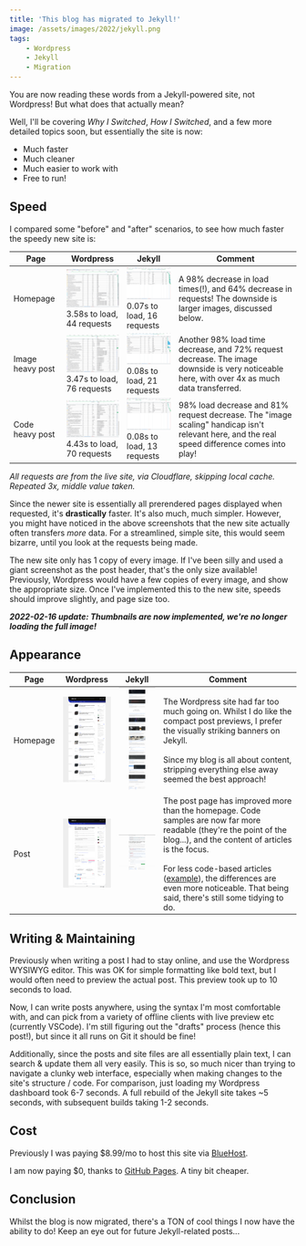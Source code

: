 ```yaml
---
title: 'This blog has migrated to Jekyll!'
image: /assets/images/2022/jekyll.png
tags:
    - Wordpress
    - Jekyll
    - Migration
---
```


You are now reading these words from a Jekyll-powered site, not Wordpress! But what does that actually mean?

Well, I'll be covering *Why I Switched*, *How I Switched*, and a few more detailed topics soon, but essentially the site is now:
* Much faster
* Much cleaner
* Much easier to work with
* Free to run!

## Speed

I compared some "before" and "after" scenarios, to see how much faster the speedy new site is:

| Page | Wordpress | Jekyll | Comment |
| -- | -- | -- | -- |
| Homepage | [![](/assets/images/2022/old-home-thumbnailsmall.png)](/assets/images/2022/old-home.png)<br>3.58s to load, 44 requests | [![](/assets/images/2022/new-home-thumbnailsmall.png)](/assets/images/2022/new-home.png)<br>0.07s to load, 16 requests | A 98% decrease in load times(!), and 64% decrease in requests! The downside is larger images, discussed below. |
| Image heavy post | [![](/assets/images/2022/old-img-thumbnailsmall.png)](/assets/images/2022/old-img.png)<br>3.47s to load, 76 requests | [![](/assets/images/2022/new-img-thumbnailsmall.png)](/assets/images/2022/new-img.png)<br>0.08s to load, 21 requests | Another 98% load time decrease, and 72% request decrease. The image downside is very noticeable here, with over 4x as much data transferred. |
| Code heavy post | [![](/assets/images/2022/old-text-thumbnailsmall.png)](/assets/images/2022/old-text.png)<br>4.43s to load, 70 requests | [![](/assets/images/2022/new-text-thumbnailsmall.png)](/assets/images/2022/new-text.png)<br>0.08s to load, 13 requests | 98% load decrease and 81% request decrease. The "image scaling" handicap isn't relevant here, and the real speed difference comes into play! |

*All requests are from the live site, via Cloudflare, skipping local cache. Repeated 3x, middle value taken.*

Since the newer site is essentially all prerendered pages displayed when requested, it's **drastically** faster. It's also much, much simpler. However, you might have noticed in the above screenshots that the new site actually often transfers *more* data. For a streamlined, simple site, this would seem bizarre, until you look at the requests being made.

The new site only has 1 copy of every image. If I've been silly and used a giant screenshot as the post header, that's the only size available! Previously, Wordpress would have a few copies of every image, and show the appropriate size. Once I've implemented this to the new site, speeds should improve slightly, and page size too.

***2022-02-16 update: Thumbnails are now implemented, we're no longer loading the full image!***

## Appearance

| Page | Wordpress | Jekyll | Comment |
| -- | -- | -- | -- |
| Homepage | [![](/assets/images/2022/screenshot-old-home-thumbnailsmall.png)](/assets/images/2022/screenshot-old-home.png) | [![](/assets/images/2022/screenshot-new-home-thumbnailsmall.png)](/assets/images/2022/screenshot-new-home.png) | The Wordpress site had far too much going on. Whilst I do like the compact post previews, I prefer the visually striking banners on Jekyll.<br><br>Since my blog is all about content, stripping everything else away seemed the best approach! |
| Post | [![](/assets/images/2022/screenshot-old-post-thumbnailsmall.png)](/assets/images/2022/screenshot-old-post.png) | [![](/assets/images/2022/screenshot-new-post-thumbnailsmall.png)](/assets/images/2022/screenshot-new-post.png) | The post page has improved more than the homepage. Code samples are now far more readable (they're the point of the blog...), and the content of articles is the focus.<br><br>For less code-based articles ([example](/a-quirk-of-strings-xml-for-multiple-regions-per-language-in-android/)), the differences are even more noticeable. That being said, there's still some tidying to do. |

## Writing & Maintaining

Previously when writing a post I had to stay online, and use the Wordpress WYSIWYG editor. This was OK for simple formatting like bold text, but I would often need to preview the actual post. This preview took up to 10 seconds to load.

Now, I can write posts anywhere, using the syntax I'm most comfortable with, and can pick from a variety of offline clients with live preview etc (currently VSCode). I'm still figuring out the "drafts" process (hence this post!), but since it all runs on Git it should be fine!

Additionally, since the posts and site files are all essentially plain text, I can search & update them all very easily. This is so, so much nicer than trying to navigate a clunky web interface, especially when making changes to the site's structure / code. For comparison, just loading my Wordpress dashboard took 6-7 seconds. A full rebuild of the Jekyll site takes ~5 seconds, with subsequent builds taking 1-2 seconds.

## Cost

Previously I was paying $8.99/mo to host this site via [BlueHost](https://www.bluehost.com/). 

I am now paying $0, thanks to [GitHub Pages](https://pages.github.com/). A tiny bit cheaper.

## Conclusion

Whilst the blog is now migrated, there's a TON of cool things I now have the ability to do! Keep an eye out for future Jekyll-related posts...